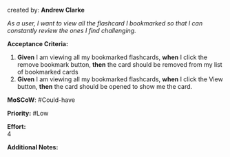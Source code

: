created by: **Andrew Clarke**

_As a user, I want to view all the flashcard I bookmarked so that I can constantly review the ones I find challenging._

**Acceptance Criteria:**

1. **Given** I am viewing all my bookmarked flashcards, **when** I click the remove bookmark button, **then** the card should be removed from my list of bookmarked cards
2. **Given** I am viewing all my bookmarked flashcards, **when** I click the View button, **then** the card should be opened to show me the card.

**MoSCoW**: #Could-have 

**Priority:**  #Low 

**Effort:**  
4

**Additional Notes:**  